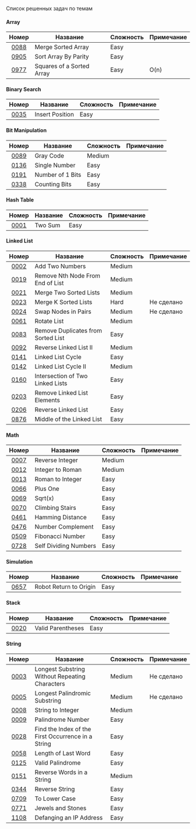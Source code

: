 
Список решенных задач по темам

#### Array
|                              Номер                              | Название                  | Сложность | Примечание |
|:---------------------------------------------------------------:|---------------------------|-----------|------------|
|    [0088](https://leetcode.com/problems/merge-sorted-array)     | Merge Sorted Array        | Easy      |            |
|   [0905](https://leetcode.com/problems/sort-array-by-parity)    | Sort Array By Parity      | Easy      |            |
| [0977](https://leetcode.com/problems/squares-of-a-sorted-array) | Squares of a Sorted Array | Easy      | O(n)       |


#### Binary Search
|                               Номер                                | Название        | Сложность | Примечание |
|:------------------------------------------------------------------:|-----------------|-----------|------------|
|    [0035](https://leetcode.com/problems/search-insert-position)    | Insert Position | Easy      |            |


#### Bit Manipulation
|                         Номер                          | Название         | Сложность | Примечание |
|:------------------------------------------------------:|------------------|-----------|------------|
|    [0089](https://leetcode.com/problems/gray-code)     | Gray Code        | Medium    |            |
|  [0136](https://leetcode.com/problems/single-number)   | Single Number    | Easy      |            |
| [0191](https://leetcode.com/problems/number-of-1-bits) | Number of 1 Bits | Easy      |            |
|  [0338](https://leetcode.com/problems/counting-bits)   | Counting Bits    | Easy      |            |


#### Hash Table
|                     Номер                     | Название | Сложность | Примечание |
|:---------------------------------------------:|----------|-----------|------------|
| [0001](https://leetcode.com/problems/two-sum) | Two Sum  | Easy      |            |


#### Linked List
|                                  Номер                                   | Название                           | Сложность | Примечание |
|:------------------------------------------------------------------------:|------------------------------------|-----------|------------|
|          [0002](https://leetcode.com/problems/add-two-numbers)           | Add Two Numbers                    | Medium    |            |
|  [0019](https://leetcode.com/problems/remove-nth-node-from-end-of-list)  | Remove Nth Node From End of List   | Medium    |            |
|          [0021](https://leetcode.com/problems/add-two-numbers)           | Merge Two Sorted Lists             | Medium    |            |
|        [0023](https://leetcode.com/problems/merge-k-sorted-lists)        | Merge K Sorted Lists               | Hard      | Не сделано |
|        [0024](https://leetcode.com/problems/swap-nodes-in-pairs)         | Swap Nodes in Pairs                | Medium    | Не сделано |
|            [0061](https://leetcode.com/problems/rotate-list)             | Rotate List                        | Medium    |            |
| [0083](https://leetcode.com/problems/remove-duplicates-from-sorted-list) | Remove Duplicates from Sorted List | Easy      |            |
|       [0092](https://leetcode.com/problems/reverse-linked-list-ii)       | Reverse Linked List II             | Medium    |            |
|         [0141](https://leetcode.com/problems/linked-list-cycle)          | Linked List Cycle                  | Easy      |            |
|        [0142](https://leetcode.com/problems/linked-list-cycle-ii)        | Linked List Cycle II               | Medium    |            |
|  [0160](https://leetcode.com/problems/intersection-of-two-linked-lists)  | Intersection of Two Linked Lists   | Easy      |            |
|    [0203](https://leetcode.com/problems/remove-linked-list-elements)     | Remove Linked List Elements        | Easy      |            |
|        [0206](https://leetcode.com/problems/reverse-linked-list)         | Reverse Linked List                | Easy      |            |
|        [0876](https://leetcode.com/problems/reverse-linked-list)         | Middle of the Linked List          | Easy      |            |


#### Math
|                            Номер                            | Название              | Сложность | Примечание |
|:-----------------------------------------------------------:|-----------------------|-----------|------------|
|    [0007](https://leetcode.com/problems/reverse-integer)    | Reverse Integer       | Medium    |            |
|   [0012](https://leetcode.com/problems/integer-to-roman)    | Integer to Roman      | Medium    |            |
|   [0013](https://leetcode.com/problems/roman-to-integer)    | Roman to Integer      | Easy      |            |
|       [0066](https://leetcode.com/problems/plus-one)        | Plus One              | Easy      |            |
|         [0069](https://leetcode.com/problems/sqrtx)         | Sqrt(x)               | Easy      |            |
|    [0070](https://leetcode.com/problems/climbing-stairs)    | Climbing Stairs       | Easy      |            |
|   [0461](https://leetcode.com/problems/hamming-distance)    | Hamming Distance      | Easy      |            |
|   [0476](https://leetcode.com/problems/number-complement)   | Number Complement     | Easy      |            |
|   [0509](https://leetcode.com/problems/fibonacci-number)    | Fibonacci Number      | Easy      |            |
| [0728](https://leetcode.com/problems/self-dividing-numbers) | Self Dividing Numbers | Easy      |            |


#### Simulation
|                            Номер                             | Название               | Сложность | Примечание |
|:------------------------------------------------------------:|------------------------|-----------|------------|
| [0657](https://leetcode.com/problems/robot-return-to-origin) | Robot Return to Origin | Easy      |            |


#### Stack
|                          Номер                          | Название          | Сложность | Примечание |
|:-------------------------------------------------------:|-------------------|-----------|------------|
| [0020](https://leetcode.com/problems/valid-parentheses) | Valid Parentheses | Easy      |            |


#### String

|                                          Номер                                           | Название                                           | Сложность | Примечание |
|:----------------------------------------------------------------------------------------:|----------------------------------------------------|-----------|------------|
|   [0003](https://leetcode.com/problems/longest-substring-without-repeating-characters)   | Longest Substring Without Repeating Characters     | Medium    | Не сделано |
|           [0005](https://leetcode.com/problems/longest-palindromic-substring)            | Longest Palindromic Substring                      | Medium    | Не сделано |
|               [0008](https://leetcode.com/problems/string-to-integer-atoi)               | String to Integer                                  | Medium    |            |
|                 [0009](https://leetcode.com/problems/palindrome-number)                  | Palindrome Number                                  | Easy      |            | 
| [0028](https://leetcode.com/problems/find-the-index-of-the-first-occurrence-in-a-string) | Find the Index of the First Occurrence in a String | Easy      |            | 
|                [0058](https://leetcode.com/problems/length-of-last-word)                 | Length of Last Word                                | Easy      |            |
|                  [0125](https://leetcode.com/problems/valid-palindrome)                  | Valid Palindrome                                   | Easy      |            |
|             [0151](https://leetcode.com/problems/reverse-words-in-a-string)              | Reverse Words in a String                          | Medium    |            |
|                   [0344](https://leetcode.com/problems/reverse-string)                   | Reverse String                                     | Easy      |            |
|                   [0709](https://leetcode.com/problems/to-lower-case)                    | To Lower Case                                      | Easy      |            |
|                 [0771](https://leetcode.com/problems/jewels-and-stones)                  | Jewels and Stones                                  | Easy      |            |
|              [1108](https://leetcode.com/problems/defanging-an-ip-address)               | Defanging an IP Address                            | Easy      |            |


